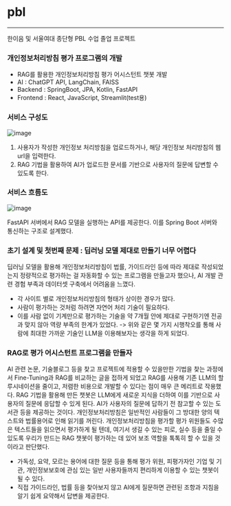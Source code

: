 # pbl
---
한이음 및 서울여대 종단형 PBL 수업 졸업 프로젝트 
### 개인정보처리방침 평가 프로그램의 개발
- RAG를 활용한 개인정보처리방침 평가 어시스턴트 챗봇 개발
- AI : ChatGPT API, LangChain, FAISS
- Backend : SpringBoot, JPA, Kotlin, FastAPI
- Frontend : React, JavaScript, Streamlit(test용)

### 서비스 구성도 
![image](https://github.com/user-attachments/assets/fc6f15d5-4307-460d-a292-2663c5513bbc)
1. 사용자가 작성한 개인정보 처리방침을 업로드하거나, 해당 개인정보 처리방침의 웹 url을 입력한다.
2. RAG 기법을 활용하여 AI가 업로드한 문서를 기반으로 사용자의 질문에 답변할 수 있도록 한다.

### 서비스 흐름도
![image](https://github.com/user-attachments/assets/a4a86367-5330-4a7b-a236-ac69ecd80cdb)

FastAPI 서버에서 RAG 모델을 실행하는 API를 제공한다. 이를 Spring Boot 서버와 통신하는 구조로 설계했다.

### 초기 설계 및 첫번째 문제 : 딥러닝 모델 제대로 만들기 너무 어렵다
딥러닝 모델을 활용해 개인정보처리방침이 법률, 가이드라인 등에 따라 제대로 작성되었는지 정량적으로 평가하는 걸 자동화할 수 있는 프로그램을 만들고자 했으나, AI 개발 관련 경험 부족과 데이터셋 구축에서 어려움을 느꼈다.
- 각 사이트 별로 개인정보처리방침의 형태가 상이한 경우가 많다.
- 사람이 평가하는 것처럼 하려면 자연어 처리 기술이 필요하다. 
- 이를 사람 없이 기계만으로 평가하는 기술을 약 7개월 안에 제대로 구현하기엔 전공과 맞지 않아 역량 부족의 한계가 있었다.
-> 위와 같은 몇 가지 시행착오를 통해 사람에 최대한 가까운 기술인 LLM을 이용해보자는 생각을 하게 되었다.

### RAG로 평가 어시스턴트 프로그램을 만들자
AI 관련 논문, 기술블로그 등을 찾고 프로젝트에 적용할 수 있을만한 기법을 찾는 과정에서 Fine-Tuning과 RAG를 비교하는 글을 접하게 되었고 RAG를 사용해 기존 LLM의 할루시네이션을 줄이고, 저렴한 비용으로 개발할 수 있다는 점이 매우 큰 메리트로 작용했다.
RAG 기법을 활용해 만든 챗봇은 LLM에게 새로운 지식을 더하여 이를 기반으로 사용자의 질문에 응답할 수 있게 된다. AI가 사용자의 질문에 답하기 전 참고할 수 있는 도서관 등을 제공하는 것이다. 
개인정보처리방침은 일반적인 사람들이 그 방대한 양의 텍스트와 법률용어로 인해 읽기를 꺼린다. 개인정보처리방침을 평가할 평가 위원들도 수많은 텍스트들을 읽으면서 평가하게 될 텐데, 여기서 생길 수 있는 피로, 실수 등을 줄일 수 있도록 우리가 만드는 RAG 챗봇이 평가하는 데 있어 보조 역할을 톡톡히 할 수 있을 것이라고 판단했다. 

- 가독성, 요약, 모르는 용어에 대한 질문 등을 통해 평가 위원, 피평가자인 기업 및 기관, 개인정보보호에 관심 있는 일반 사용자들까지 편리하게 이용할 수 있는 챗봇이 될 수 있다. 
- 직접 가이드라인, 법률 등을 찾아보지 않고 AI에게 질문하면 관련된 조항과 지침을 알기 쉽게 요약해서 답변을 제공한다.
